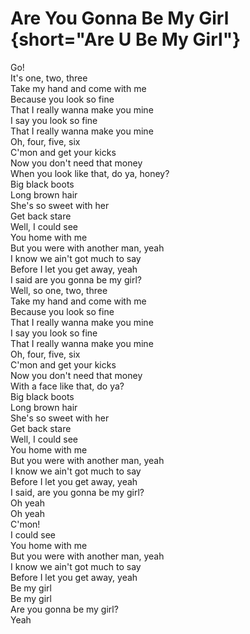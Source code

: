 # Are You Gonna Be My Girl {short="Are U Be My Girl"}  

Go!  
It's one, two, three  
Take my hand and come with me  
Because you look so fine  
That I really wanna make you mine  
I say you look so fine  
That I really wanna make you mine  
Oh, four, five, six  
C'mon and get your kicks  
Now you don't need that money  
When you look like that, do ya, honey?  
Big black boots  
Long brown hair  
She's so sweet with her  
Get back stare  
Well, I could see  
You home with me  
But you were with another man, yeah  
I know we ain't got much to say  
Before I let you get away, yeah  
I said are you gonna be my girl?  
Well, so one, two, three  
Take my hand and come with me  
Because you look so fine  
That I really wanna make you mine  
I say you look so fine  
That I really wanna make you mine  
Oh, four, five, six  
C'mon and get your kicks  
Now you don't need that money  
With a face like that, do ya?  
Big black boots  
Long brown hair  
She's so sweet with her  
Get back stare  
Well, I could see  
You home with me  
But you were with another man, yeah  
I know we ain't got much to say  
Before I let you get away, yeah  
I said, are you gonna be my girl?  
Oh yeah  
Oh yeah  
C'mon!  
I could see  
You home with me  
But you were with another man, yeah  
I know we ain't got much to say  
Before I let you get away, yeah  
Be my girl  
Be my girl  
Are you gonna be my girl?  
Yeah
